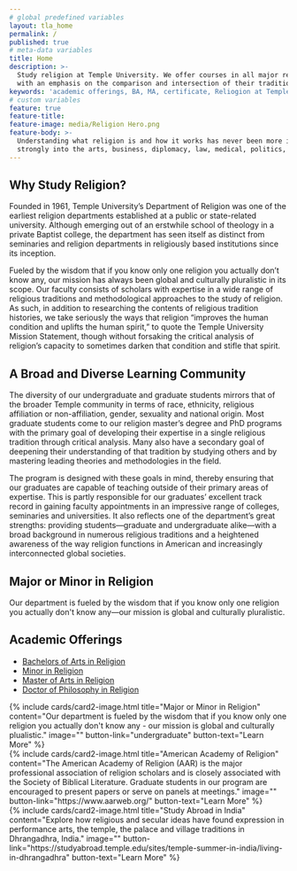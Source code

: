 ```yaml
---
# global predefined variables
layout: tla_home
permalink: /
published: true
# meta-data variables
title: Home
description: >-
  Study religion at Temple University. We offer courses in all major religions,
  with an emphasis on the comparison and intersection of their traditions.
keywords: 'academic offerings, BA, MA, certificate, Reliogion at Temple'
# custom variables
feature: true
feature-title:
feature-image: media/Religion Hero.png
feature-body: >-
  Understanding what religion is and how it works has never been more important. Religious worldviews factor
  strongly into the arts, business, diplomacy, law, medical, politics, practice and public health.
---
```

## Why Study Religion?
Founded in 1961, Temple University’s Department of Religion was one of the earliest religion departments established at a public or state-related university. Although emerging out of an erstwhile school of theology in a private Baptist college, the department has seen itself as distinct from seminaries and religion departments in religiously based institutions since its inception. 

Fueled by the wisdom that if you know only one religion you actually don’t know any, our mission has always been global and culturally pluralistic in its scope. Our faculty consists of scholars with expertise in a wide range of religious traditions and methodological approaches to the study of religion. As such, in addition to researching the contents of religious tradition histories, we take seriously the ways that religion “improves the human condition and uplifts the human spirit,” to quote the Temple University Mission Statement, though without forsaking the critical analysis of religion’s capacity to sometimes darken that condition and stifle that spirit.

## A Broad and Diverse Learning Community
The diversity of our undergraduate and graduate students mirrors that of the broader Temple community in terms of race, ethnicity, religious affiliation or non-affiliation, gender, sexuality and national origin. Most graduate students come to our religion master’s degree and PhD programs with the primary goal of developing their expertise in a single religious tradition through critical analysis. Many also have a secondary goal of deepening their understanding of that tradition by studying others and by mastering leading theories and methodologies in the field. 

The program is designed with these goals in mind, thereby ensuring that our graduates are capable of teaching outside of their primary areas of expertise. This is partly responsible for our graduates’ excellent track record in gaining faculty appointments in an impressive range of colleges, seminaries and universities. It also reflects one of the department’s great strengths: providing students—graduate and undergraduate alike—with a broad background in numerous religious traditions and a heightened awareness of the way religion functions in American and increasingly interconnected global societies.

## Major or Minor in Religion
Our department is fueled by the wisdom that if you know only one religion you actually don't know any—our mission is global and culturally pluralistic.

## Academic Offerings
- [Bachelors of Arts in Religion](http://bulletin.temple.edu/undergraduate/liberal-arts/religion/ba-religion/)
- [Minor in Religion](http://bulletin.temple.edu/undergraduate/liberal-arts/religion/minor-religion/)
- [Master of Arts in Religion](http://bulletin.temple.edu/graduate/scd/cla/religion-ma/)
- [Doctor of Philosophy in Religion](http://bulletin.temple.edu/graduate/scd/cla/religion-phd/)

<div class="row row-wide">
  <div class="col m12 l4">{% include cards/card2-image.html
    title="Major or Minor in Religion"
    content="Our department is fueled by the wisdom that if you know only one religion you actually don't know any - our mission is global and culturally plualistic."
    image=""
    button-link="undergraduate"
    button-text="Learn More" %}
  </div>
  <div class="row row-wide">
    <div class="col m12 l4">{% include cards/card2-image.html
      title="American Academy of Religion"
      content="The American Academy of Religion (AAR) is the major professional association of religion scholars and is closely associated with the Society of Biblical Literature. Graduate students in our program are encouraged to present papers or serve on panels at meetings."
      image=""
      button-link="https://www.aarweb.org/"
      button-text="Learn More" %}
    </div>
    <div class="row row-wide">
      <div class="col m12 l4">{% include cards/card2-image.html
        title="Study Abroad in India"
        content="Explore how religious and secular ideas have found expression in performance arts, the temple, the palace and village traditions in Dhrangadhra, India."
        image=""
        button-link="https://studyabroad.temple.edu/sites/temple-summer-in-india/living-in-dhrangadhra"
        button-text="Learn More" %}
      </div>
</div>
